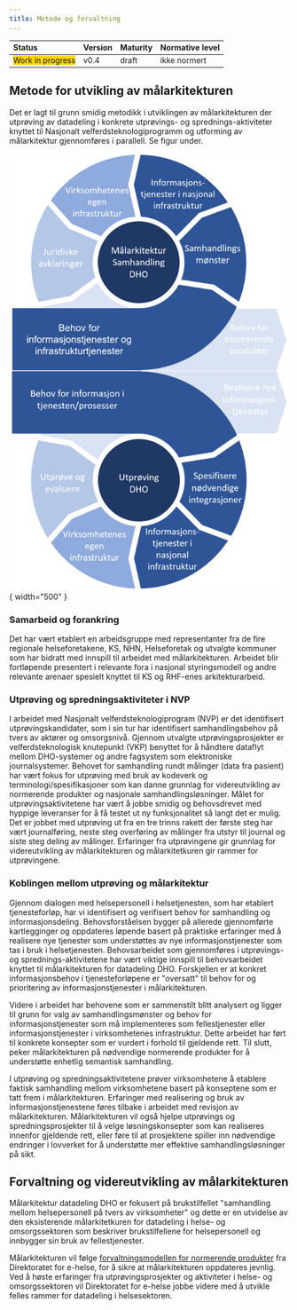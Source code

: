 ```yaml
---
title: Metode og forvaltning
---
```


| Status | Version | Maturity | Normative level |
|:-------------|:------------------|:------|:-------|
| <span style="background-color:gold">Work in progress</span> | v0.4 | draft  | ikke normert |

## Metode for utvikling av målarkitekturen

Det er lagt til grunn smidig metodikk i utviklingen av målarkitekturen der utprøving av datadeling i konkrete utprøvings- og sprednings-aktiviteter knyttet til Nasjonalt velferdsteknologiprogramm og utforming av målarkitektur gjennomføres i parallell. Se figur under.

![Metode](img/metode.png){ width="500" }<!-- Figuren er ikke selvforklarende, og trenger å bli forklart, eller forenklet -->

### Samarbeid og forankring

Det har vært etablert en arbeidsgruppe med representanter fra de fire regionale helseforetakene, KS, NHN, Helseforetak og utvalgte kommuner som har bidratt med innspill til arbeidet med målarkitekturen. Arbeidet blir fortløpende presentert i relevante fora i nasjonal styringsmodell og andre relevante arenaer spesielt knyttet til KS og RHF-enes arkitekturarbeid.

### Utprøving og spredningsaktiviteter i NVP

I arbeidet med Nasjonalt velferdsteknologiprogram (NVP) er det identifisert utprøvingskandidater, som i sin tur har identifisert samhandlingsbehov på tvers av aktører og omsorgsnivå. <!-- Hvem har gjenomført disse utprøvingsprosjektene? Er det noen av utprøvingskandidatene, bør vi si det. -->Gjennom utvalgte utprøvingsprosjekter er velferdsteknologisk knutepunkt (VKP) benyttet for å håndtere dataflyt mellom DHO-systemer og andre fagsystem som elektroniske journalsystemer. Behovet for samhandling rundt målinger (data fra pasient) har vært fokus for utprøving med bruk av kodeverk og terminologi/spesifikasjoner <!-- er det riktig å bruke skråstrek her? kan vi heller skrive: "kodeverk og terminologi, og spesifikasjoner"? --> som kan danne grunnlag for videreutvikling av normerende produkter og nasjonale samhandlingsløsninger. Målet for utprøvingsaktivitetene har vært å jobbe smidig og behovsdrevet med hyppige leveranser for å få testet ut ny funksjonalitet så langt det er mulig. Det er jobbet med utprøving ut fra en tre trinns rakett der første steg har vært journalføring, neste steg overføring av målinger fra utstyr til journal og siste steg deling av målinger. Erfaringer fra utprøvingene gir grunnlag for videreutvikling av målarkitekturen og målarkitetkuren gir rammer for utprøvingene.  

### Koblingen mellom utprøving og målarkitektur

Gjennom dialogen med helsepersonell i helsetjenesten, som har etablert tjenesteforløp, har vi identifisert og verifisert behov for samhandling og informasjonsdeling. Behovsforståelsen bygger på allerede gjennomførte kartlegginger og oppdateres løpende basert på praktiske erfaringer med å realisere nye tjenester som understøttes av nye informasjonstjenester som tas i bruk i helsetjenesten. Behovsarbeidet som gjennomføres i utprøvings- og sprednings-aktivitetene har vært viktige innspill til behovsarbeidet knyttet til målarkitekturen for datadeling DHO. Forskjellen er at konkret informasjonsbehov i tjenesteforløpene er "oversatt" til behov for og prioritering av informasjonstjenester i målarkitekturen. <!-- Hva består forskjellen i? -->

Videre i arbeidet har behovene som er sammenstilt blitt analysert og ligger til grunn for valg av samhandlingsmønster og behov for informasjonstjenester som må implementeres som fellestjenester eller informasjonstjenester i virksomhetenes infrastruktur. Dette arbeidet har ført til konkrete konsepter som er vurdert i forhold til gjeldende rett. Til slutt, peker målarkitekturen på nødvendige normerende produkter for å understøtte enhetlig semantisk samhandling.  

I utprøving og spredningsaktivitetene prøver virksomhetene å etablere faktisk samhandling mellom virksomhetene basert på konseptene som er tatt frem i målarkitekturen. Erfaringer med realisering og bruk av informasjonstjenestene føres tilbake i arbeidet med revisjon av målarkitekturen. Målarkitekturen vil også hjelpe utprøvings og spredningsprosjekter til å velge løsningskonsepter som kan realiseres innenfor gjeldende rett, eller føre til at prosjektene spiller inn nødvendige endringer i lovverket for å understøtte mer effektive samhandlingsløsninger på sikt.

## Forvaltning og videreutvikling av målarkitekturen

Målarkitektur datadeling DHO er fokusert på brukstilfellet "samhandling mellom helsepersonell på tvers av virksomheter" og dette er en utvidelse av den eksisterende målarkitetkuren for datadeling i helse- og omsorgssektoren som beskriver brukstilfellene for helsepersonell og innbygger sin bruk av fellestjenester.

Målarkitekturen vil følge [forvaltningsmodellen for normerende produkter](https://www.ehelse.no/standardisering/standarder/forvaltningsmodell-for-normerende-produkter-fra-direktoratet-for-e-helse) fra Direktoratet for e-helse, for å sikre at målarkitekturen oppdateres jevnlig. Ved å høste erfaringer fra utprøvingsprosjekter og aktiviteter i helse- og omsorgssektoren vil Direktoratet for e-helse jobbe videre med å utvikle felles rammer for datadeling i helsesektoren.
